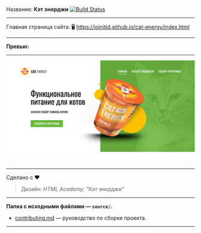 Название: **Кэт энерджи** [![Build Status](https://travis-ci.com/IOINITID/cat-energy.svg?branch=master)](https://travis-ci.com/IOINITID/cat-energy)

------------

Главная страница сайта: 🖥️ https://ioinitid.github.io/cat-energy/index.html

------------

**Превью:**

------------

![Preview](preview.jpg "Preview")

------------

Сделано с ❤️
> Дизайн: *HTML Academy: "Кэт энерджи"*

------------

**Папка с исходными файлами — `source/`.**

- [contributing.md](contributing.md) — руководство по сборке проекта.

------------
